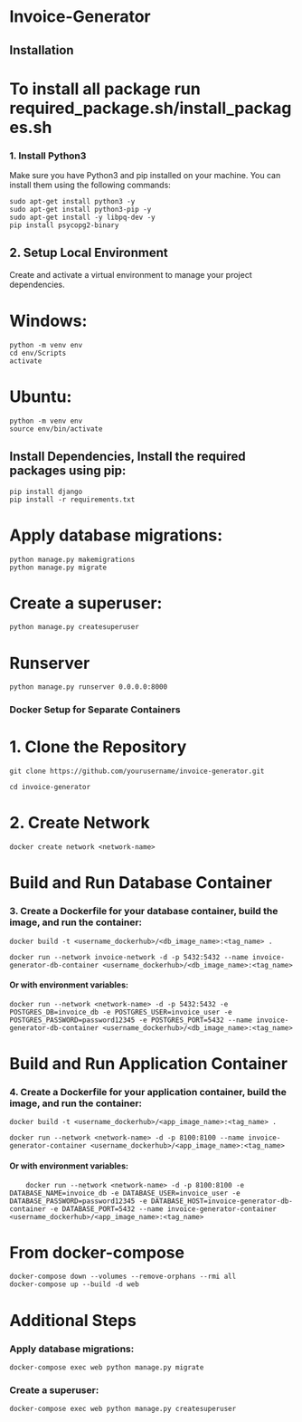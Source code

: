 # Invoice-Generator

## Installation
# To install all package run required_package.sh/install_packages.sh

### 1. Install Python3

Make sure you have Python3 and pip installed on your machine. You can install them using the following commands:


    sudo apt-get install python3 -y
    sudo apt-get install python3-pip -y
    sudo apt-get install -y libpq-dev -y
    pip install psycopg2-binary

## 2. Setup Local Environment

Create and activate a virtual environment to manage your project dependencies.

# Windows:

   
    python -m venv env
    cd env/Scripts
    activate

# Ubuntu:

    
    python -m venv env
    source env/bin/activate

## Install Dependencies, Install the required packages using pip:

    pip install django
    pip install -r requirements.txt

# Apply database migrations:


    python manage.py makemigrations
    python manage.py migrate

# Create a superuser:


    python manage.py createsuperuser  

# Runserver


    python manage.py runserver 0.0.0.0:8000



### Docker Setup for Separate Containers


# 1. Clone the Repository

    git clone https://github.com/yourusername/invoice-generator.git

    cd invoice-generator

# 2. Create Network


    docker create network <network-name>



# Build and Run Database Container



### 3. Create a Dockerfile for your database container, build the image, and run the container:
        

    docker build -t <username_dockerhub>/<db_image_name>:<tag_name> .

    docker run --network invoice-network -d -p 5432:5432 --name invoice-generator-db-container <username_dockerhub>/<db_image_name>:<tag_name>
                                    
#### Or with environment variables:

    docker run --network <network-name> -d -p 5432:5432 -e POSTGRES_DB=invoice_db -e POSTGRES_USER=invoice_user -e POSTGRES_PASSWORD=password12345 -e POSTGRES_PORT=5432 --name invoice-generator-db-container <username_dockerhub>/<db_image_name>:<tag_name>



# Build and Run Application Container



### 4. Create a Dockerfile for your application container, build the image, and run the container:
        

    docker build -t <username_dockerhub>/<app_image_name>:<tag_name> .

    docker run --network <network-name> -d -p 8100:8100 --name invoice-generator-container <username_dockerhub>/<app_image_name>:<tag_name>
                                        
#### Or with environment variables:


        docker run --network <network-name> -d -p 8100:8100 -e DATABASE_NAME=invoice_db -e DATABASE_USER=invoice_user -e DATABASE_PASSWORD=password12345 -e DATABASE_HOST=invoice-generator-db-container -e DATABASE_PORT=5432 --name invoice-generator-container <username_dockerhub>/<app_image_name>:<tag_name>



# From docker-compose


    docker-compose down --volumes --remove-orphans --rmi all  
    docker-compose up --build -d web

# Additional Steps



### Apply database migrations:
        
    docker-compose exec web python manage.py migrate

### Create a superuser:
        

    docker-compose exec web python manage.py createsuperuser
         

